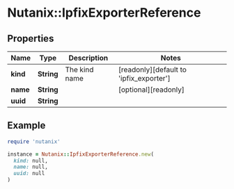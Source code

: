 # Nutanix::IpfixExporterReference

## Properties

| Name | Type | Description | Notes |
| ---- | ---- | ----------- | ----- |
| **kind** | **String** | The kind name | [readonly][default to &#39;ipfix_exporter&#39;] |
| **name** | **String** |  | [optional][readonly] |
| **uuid** | **String** |  |  |

## Example

```ruby
require 'nutanix'

instance = Nutanix::IpfixExporterReference.new(
  kind: null,
  name: null,
  uuid: null
)
```

